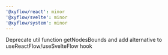 ```yaml
---
'@xyflow/react': minor
'@xyflow/svelte': minor
'@xyflow/system': minor
---
```


Deprecate util function getNodesBounds and add alternative to useReactFlow/useSvelteFlow hook
